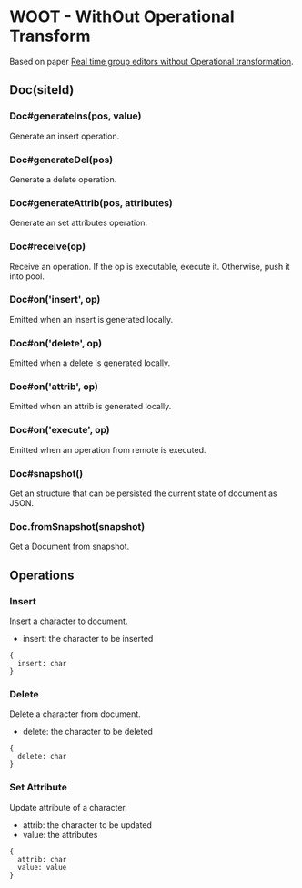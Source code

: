 # WOOT - WithOut Operational Transform

Based on paper [Real time group editors without Operational transformation](https://hal.inria.fr/inria-00071240/document).

## Doc(siteId)

### Doc#generateIns(pos, value)

Generate an insert operation.

### Doc#generateDel(pos)

Generate a delete operation.

### Doc#generateAttrib(pos, attributes)

Generate an set attributes operation.

### Doc#receive(op)

Receive an operation. If the op is executable, execute it. Otherwise, push it into pool.

### Doc#on('insert', op)

Emitted when an insert is generated locally.

### Doc#on('delete', op)

Emitted when a delete is generated locally.

### Doc#on('attrib', op)

Emitted when an attrib is generated locally.

### Doc#on('execute', op)

Emitted when an operation from remote is executed.

### Doc#snapshot()

Get an structure that can be persisted the current state of document as JSON.

### Doc.fromSnapshot(snapshot)

Get a Document from snapshot.

## Operations

### Insert

Insert a character to document.

- insert: the character to be inserted

```
{
  insert: char
}
```

### Delete

Delete a character from document.

- delete: the character to be deleted

```
{
  delete: char
}
```

### Set Attribute

Update attribute of a character.

- attrib: the character to be updated
- value: the attributes

```
{
  attrib: char
  value: value
}
```